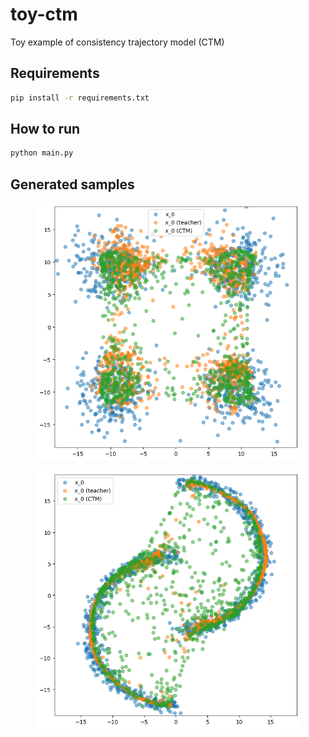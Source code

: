 # toy-ctm

Toy example of consistency trajectory model (CTM)

## Requirements

```sh
pip install -r requirements.txt
```

## How to run

```sh
python main.py
```

## Generated samples

<figure>
<img src="static/p_0_hat_gmm.png">
</figure>

<figure>
<img src="static/p_0_hat_roll.png">
</figure>
